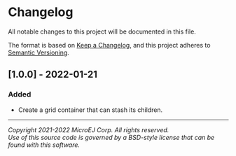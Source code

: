 # Changelog

All notable changes to this project will be documented in this file.

The format is based on [Keep a Changelog](https://keepachangelog.com/en/1.0.0/),
and this project adheres to [Semantic Versioning](https://semver.org/spec/v2.0.0.html).

## [1.0.0] - 2022-01-21

### Added

- Create a grid container that can stash its children.

---  
_Copyright 2021-2022 MicroEJ Corp. All rights reserved._  
_Use of this source code is governed by a BSD-style license that can be found with this software._